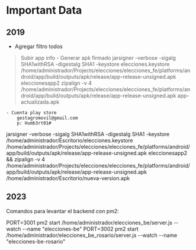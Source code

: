 # Important Data

## 2019 

- Agregar filtro todos


> Subir app info
    - Generar apk firmado
            jarsigner -verbose -sigalg SHA1withRSA -digestalg SHA1 -keystore elecciones.keystore /home/administrador/Projects/elecciones/elecciones_fe/platforms/android/app/build/outputs/apk/release/app-release-unsigned.apk eleccionesapp2
            zipalign -v 4 /home/administrador/Projects/elecciones/elecciones_fe/platforms/android/app/build/outputs/apk/release/app-release-unsigned.apk app-actualizada.apk

    - Cuenta play store
        gestagromovil@gmail.com
        p: Humb3rt01#



jarsigner -verbose -sigalg SHA1withRSA -digestalg SHA1 -keystore /home/administrador/Escritorio/elecciones.keystore /home/administrador/Projects/elecciones/elecciones_fe/platforms/android/app/build/outputs/apk/release/app-release-unsigned.apk eleccionesapp2 && zipalign -v 4 /home/administrador/Projects/elecciones/elecciones_fe/platforms/android/app/build/outputs/apk/release/app-release-unsigned.apk /home/administrador/Escritorio/nueva-version.apk

## 2023

Comandos para levantar el backend con pm2:

PORT=3001 pm2 start /home/administrador/elecciones_be/server.js --watch --name "elecciones-be"
PORT=3002 pm2 start /home/administrador/elecciones_be_rosario/server.js --watch --name "elecciones-be-rosario" 
